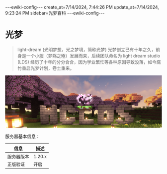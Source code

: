 ---ewiki-config---
create_at=7/14/2024, 7:44:26 PM
update_at=7/14/2024, 9:23:24 PM
sidebar=光梦百科
---ewiki-config---

# 光梦

> light-dream (光明梦想，光之梦境，简称光梦)
> 光梦创立已有十年之久，前身是一个小服（梦殇之殛）发展而来，后续团队命名为 light dream studio (LDS)
> 经历了十年的分分合合，因为学业繁忙等各种原因导致没落，如今腐竹重启光梦计划，卷土重来。

![img](/assets/cover.png)

服务器基本信息：

|信息|描述|
|----|----|
|服务器版本| 1.20.x |
|正版验证| 开启 |